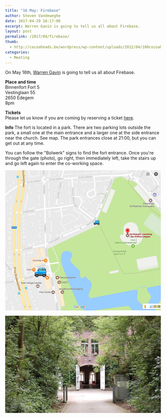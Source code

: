 ```yaml
---
title: "16 May: Firebase"
author: Steven Vandeweghe
date: 2017-04-29 18:17:00
excerpt: Warren Gavin is going to tell us all about Firebase.
layout: post
permalink: /2017/04/firebase/
thumb:
  - http://cocoaheads.be/wordpress/wp-content/uploads/2012/04/100cocoaheads-logo-web.png
categories:
  - Meeting
---
```

On May 16th, [Warren Gavin](https://twitter.com/Apokrupto) is going to tell us all about Firebase.

**Place and time**  
Binnenfort Fort 5  
Vestinglaan 55  
2650 Edegem  
8pm   

**Tickets**  
Please let us know if you are coming by reserving a ticket [here](https://www.eventbrite.com/e/cocoaheads-belgium-may-2017-tickets-33903528366).

**Info**
The fort is located in a park. There are two parking lots outside the park, a small one at the main entrance and a larger one at the side entrance near the church. See map. The park entrances close at 21:00, but you can get out at any time.

You can follow the "Bolwerk" signs to find the fort entrance. Once you're through the gate (photo), go right, then immediately left, take the stairs up and go left again to enter the co-working space.

![Map](/images/fort-map.jpg)

![Entrance](/images/fort-gate.jpg)
